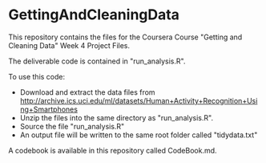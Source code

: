 # GettingAndCleaningData
This repository contains the files for the Coursera Course "Getting and Cleaning Data" Week 4 Project Files.

The deliverable code is contained in "run_analysis.R".

To use this code:

  - Download and extract the data files from http://archive.ics.uci.edu/ml/datasets/Human+Activity+Recognition+Using+Smartphones
  - Unzip the files into the same directory as "run_analysis.R".
  - Source the file "run_analysis.R"
  - An output file will be written to the same root folder called "tidydata.txt"

A codebook is available in this repository called CodeBook.md.
